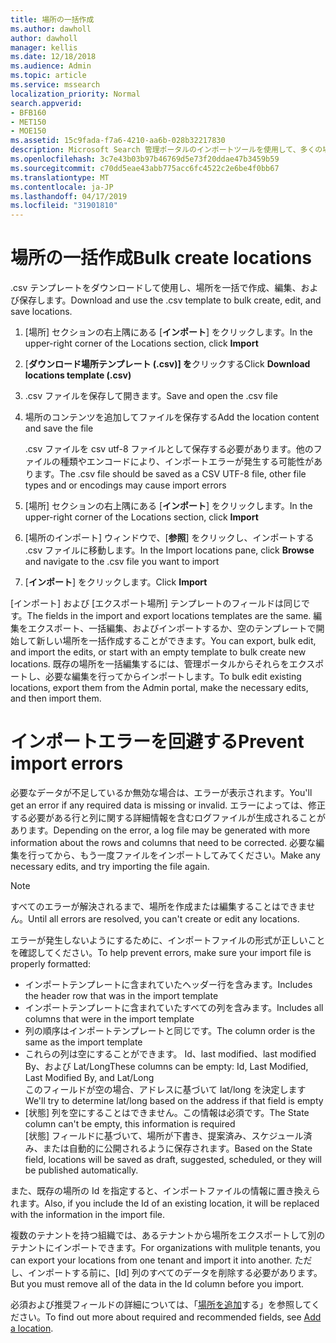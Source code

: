 ```yaml
---
title: 場所の一括作成
ms.author: dawholl
author: dawholl
manager: kellis
ms.date: 12/18/2018
ms.audience: Admin
ms.topic: article
ms.service: mssearch
localization_priority: Normal
search.appverid:
- BFB160
- MET150
- MOE150
ms.assetid: 15c9fada-f7a6-4210-aa6b-028b32217830
description: Microsoft Search 管理ポータルのインポートツールを使用して、多くの場所を一度に追加する
ms.openlocfilehash: 3c7e43b03b97b46769d5e73f20ddae47b3459b59
ms.sourcegitcommit: c70dd5eae43abb775acc6fc4522c2e6be4f0bb67
ms.translationtype: MT
ms.contentlocale: ja-JP
ms.lasthandoff: 04/17/2019
ms.locfileid: "31901810"
---
```

# <a name="bulk-create-locations"></a><span data-ttu-id="fbcec-103">場所の一括作成</span><span class="sxs-lookup"><span data-stu-id="fbcec-103">Bulk create locations</span></span>

<span data-ttu-id="fbcec-104">.csv テンプレートをダウンロードして使用し、場所を一括で作成、編集、および保存します。</span><span class="sxs-lookup"><span data-stu-id="fbcec-104">Download and use the .csv template to bulk create, edit, and save locations.</span></span> 
  
1. <span data-ttu-id="fbcec-105">[場所] セクションの右上隅にある [**インポート**] をクリックします。</span><span class="sxs-lookup"><span data-stu-id="fbcec-105">In the upper-right corner of the Locations section, click **Import**</span></span>
    
2. <span data-ttu-id="fbcec-106">[**ダウンロード場所テンプレート (.csv)] を**クリックする</span><span class="sxs-lookup"><span data-stu-id="fbcec-106">Click **Download locations template (.csv)**</span></span>
    
3. <span data-ttu-id="fbcec-107">.csv ファイルを保存して開きます。</span><span class="sxs-lookup"><span data-stu-id="fbcec-107">Save and open the .csv file</span></span>
    
4. <span data-ttu-id="fbcec-108">場所のコンテンツを追加してファイルを保存する</span><span class="sxs-lookup"><span data-stu-id="fbcec-108">Add the location content and save the file</span></span>

    <span data-ttu-id="fbcec-109">.csv ファイルを csv utf-8 ファイルとして保存する必要があります。他のファイルの種類やエンコードにより、インポートエラーが発生する可能性があります。</span><span class="sxs-lookup"><span data-stu-id="fbcec-109">The .csv file should be saved as a CSV UTF-8 file, other file types and or encodings may cause import errors</span></span>
    
5. <span data-ttu-id="fbcec-110">[場所] セクションの右上隅にある [**インポート**] をクリックします。</span><span class="sxs-lookup"><span data-stu-id="fbcec-110">In the upper-right corner of the Locations section, click **Import**</span></span>
    
6. <span data-ttu-id="fbcec-111">[場所のインポート] ウィンドウで、[**参照**] をクリックし、インポートする .csv ファイルに移動します。</span><span class="sxs-lookup"><span data-stu-id="fbcec-111">In the Import locations pane, click **Browse** and navigate to the .csv file you want to import</span></span> 
    
7. <span data-ttu-id="fbcec-112">[**インポート**] をクリックします。</span><span class="sxs-lookup"><span data-stu-id="fbcec-112">Click **Import**</span></span>

<span data-ttu-id="fbcec-113">[インポート] および [エクスポート場所] テンプレートのフィールドは同じです。</span><span class="sxs-lookup"><span data-stu-id="fbcec-113">The fields in the import and export locations templates are the same.</span></span> <span data-ttu-id="fbcec-114">編集をエクスポート、一括編集、およびインポートするか、空のテンプレートで開始して新しい場所を一括作成することができます。</span><span class="sxs-lookup"><span data-stu-id="fbcec-114">You can export, bulk edit, and import the edits, or start with an empty template to bulk create new locations.</span></span> <span data-ttu-id="fbcec-115">既存の場所を一括編集するには、管理ポータルからそれらをエクスポートし、必要な編集を行ってからインポートします。</span><span class="sxs-lookup"><span data-stu-id="fbcec-115">To bulk edit existing locations, export them from the Admin portal, make the necessary edits, and then import them.</span></span>

# <a name="prevent-import-errors"></a><span data-ttu-id="fbcec-116">インポートエラーを回避する</span><span class="sxs-lookup"><span data-stu-id="fbcec-116">Prevent import errors</span></span>  
<span data-ttu-id="fbcec-117">必要なデータが不足しているか無効な場合は、エラーが表示されます。</span><span class="sxs-lookup"><span data-stu-id="fbcec-117">You'll get an error if any required data is missing or invalid.</span></span> <span data-ttu-id="fbcec-118">エラーによっては、修正する必要がある行と列に関する詳細情報を含むログファイルが生成されることがあります。</span><span class="sxs-lookup"><span data-stu-id="fbcec-118">Depending on the error, a log file may be generated with more information about the rows and columns that need to be corrected.</span></span> <span data-ttu-id="fbcec-119">必要な編集を行ってから、もう一度ファイルをインポートしてみてください。</span><span class="sxs-lookup"><span data-stu-id="fbcec-119">Make any necessary edits, and try importing the file again.</span></span>
  
> [!NOTE]
> <span data-ttu-id="fbcec-120">すべてのエラーが解決されるまで、場所を作成または編集することはできません。</span><span class="sxs-lookup"><span data-stu-id="fbcec-120">Until all errors are resolved, you can't create or edit any locations.</span></span> 

<span data-ttu-id="fbcec-121">エラーが発生しないようにするために、インポートファイルの形式が正しいことを確認してください。</span><span class="sxs-lookup"><span data-stu-id="fbcec-121">To help prevent errors, make sure your import file is properly formatted:</span></span>
- <span data-ttu-id="fbcec-122">インポートテンプレートに含まれていたヘッダー行を含みます。</span><span class="sxs-lookup"><span data-stu-id="fbcec-122">Includes the header row that was in the import template</span></span>
- <span data-ttu-id="fbcec-123">インポートテンプレートに含まれていたすべての列を含みます。</span><span class="sxs-lookup"><span data-stu-id="fbcec-123">Includes all columns that were in the import template</span></span>
- <span data-ttu-id="fbcec-124">列の順序はインポートテンプレートと同じです。</span><span class="sxs-lookup"><span data-stu-id="fbcec-124">The column order is the same as the import template</span></span>
- <span data-ttu-id="fbcec-125">これらの列は空にすることができます。 Id、last modified、last modified By、および Lat/Long</span><span class="sxs-lookup"><span data-stu-id="fbcec-125">These columns can be empty: Id, Last Modified, Last Modified By, and Lat/Long</span></span>  
<span data-ttu-id="fbcec-126">このフィールドが空の場合、アドレスに基づいて lat/long を決定します</span><span class="sxs-lookup"><span data-stu-id="fbcec-126">We'll try to determine lat/long based on the address if that field is empty</span></span>
- <span data-ttu-id="fbcec-127">[状態] 列を空にすることはできません。この情報は必須です。</span><span class="sxs-lookup"><span data-stu-id="fbcec-127">The State column can't be empty, this information is required</span></span>  
<span data-ttu-id="fbcec-128">[状態] フィールドに基づいて、場所が下書き、提案済み、スケジュール済み、または自動的に公開されるように保存されます。</span><span class="sxs-lookup"><span data-stu-id="fbcec-128">Based on the State field, locations will be saved as draft, suggested, scheduled, or they will be published automatically.</span></span>

<span data-ttu-id="fbcec-129">また、既存の場所の Id を指定すると、インポートファイルの情報に置き換えられます。</span><span class="sxs-lookup"><span data-stu-id="fbcec-129">Also, if you include the Id of an existing location, it will be replaced with the information in the import file.</span></span>

<span data-ttu-id="fbcec-130">複数のテナントを持つ組織では、あるテナントから場所をエクスポートして別のテナントにインポートできます。</span><span class="sxs-lookup"><span data-stu-id="fbcec-130">For organizations with mulitple tenants, you can export your locations from one tenant and import it into another.</span></span> <span data-ttu-id="fbcec-131">ただし、インポートする前に、[Id] 列のすべてのデータを削除する必要があります。</span><span class="sxs-lookup"><span data-stu-id="fbcec-131">But you must remove all of the data in the Id column before you import.</span></span>
  
<span data-ttu-id="fbcec-132">必須および推奨フィールドの詳細については、「[場所を追加](add-a-location.md)する」を参照してください。</span><span class="sxs-lookup"><span data-stu-id="fbcec-132">To find out more about required and recommended fields, see [Add a location](add-a-location.md).</span></span>

  

